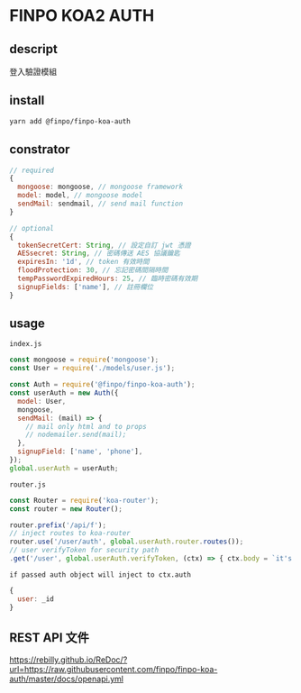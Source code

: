 # FINPO KOA2 AUTH

## descript

登入驗證模組


## install

```bash
yarn add @finpo/finpo-koa-auth
```

## constrator

```js
// required
{
  mongoose: mongoose, // mongoose framework
  model: model, // mongoose model
  sendMail: sendmail, // send mail function
}

// optional
{
  tokenSecretCert: String, // 設定自訂 jwt 憑證
  AESsecret: String, // 密碼傳送 AES 協議鑰匙
  expiresIn: '1d', // token 有效時間
  floodProtection: 30, // 忘記密碼間隔時間
  tempPasswordExpiredHours: 25, // 臨時密碼有效期
  signupFields: ['name'], // 註冊欄位
}
```

## usage
`index.js`
```js
const mongoose = require('mongoose');
const User = require('./models/user.js');

const Auth = require('@finpo/finpo-koa-auth');
const userAuth = new Auth({
  model: User,
  mongoose,
  sendMail: (mail) => {
    // mail only html and to props
    // nodemailer.send(mail);
  },
  signupField: ['name', 'phone'],
});
global.userAuth = userAuth;
```

`router.js`
```js
const Router = require('koa-router');
const router = new Router();

router.prefix('/api/f');
// inject routes to koa-router
router.use('/user/auth', global.userAuth.router.routes());
// user verifyToken for security path
.get('/user', global.userAuth.verifyToken, (ctx) => { ctx.body = `it's works!`; })
```

`if passed auth object will inject to ctx.auth`
```js
{
  user: _id
}
```

## REST API 文件

https://rebilly.github.io/ReDoc/?url=https://raw.githubusercontent.com/finpo/finpo-koa-auth/master/docs/openapi.yml

